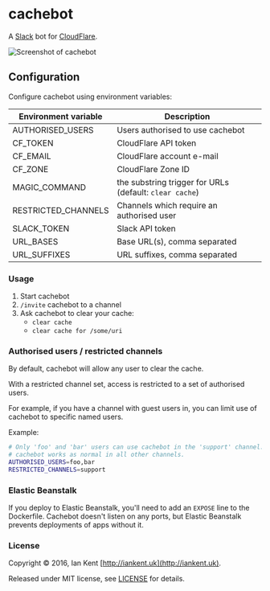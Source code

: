 # cachebot

A [Slack](https://slack.com/) bot for [CloudFlare](https://www.cloudflare.com/).

![Screenshot of cachebot](screenshot.png)

## Configuration

Configure cachebot using environment variables:

| Environment variable | Description
| -------------------- | -----------
| AUTHORISED_USERS     | Users authorised to use cachebot
| CF_TOKEN             | CloudFlare API token
| CF_EMAIL             | CloudFlare account e-mail
| CF_ZONE              | CloudFlare Zone ID
| MAGIC_COMMAND        | the substring trigger for URLs (default: `clear cache`)
| RESTRICTED_CHANNELS  | Channels which require an authorised user
| SLACK_TOKEN          | Slack API token
| URL_BASES            | Base URL(s), comma separated
| URL_SUFFIXES         | URL suffixes, comma separated

### Usage

1. Start cachebot
1. `/invite` cachebot to a channel
1. Ask cachebot to clear your cache:
   - `clear cache`
   - `clear cache for /some/uri`

### Authorised users / restricted channels

By default, cachebot will allow any user to clear the cache.

With a restricted channel set, access is restricted to a set of authorised users.

For example, if you have a channel with guest users in, you can limit use of
cachebot to specific named users.

Example:

```bash
# Only 'foo' and 'bar' users can use cachebot in the 'support' channel.
# cachebot works as normal in all other channels.
AUTHORISED_USERS=foo,bar
RESTRICTED_CHANNELS=support
```

### Elastic Beanstalk

If you deploy to Elastic Beanstalk, you'll need to add an `EXPOSE` line to
the Dockerfile. Cachebot doesn't listen on any ports, but Elastic Beanstalk
prevents deployments of apps without it.

### License

Copyright ©‎ 2016, Ian Kent [http://iankent.uk](http://iankent.uk).

Released under MIT license, see [LICENSE](LICENSE.md) for details.
